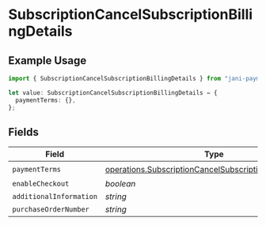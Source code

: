 # SubscriptionCancelSubscriptionBillingDetails

## Example Usage

```typescript
import { SubscriptionCancelSubscriptionBillingDetails } from "jani-payments/models/operations";

let value: SubscriptionCancelSubscriptionBillingDetails = {
  paymentTerms: {},
};
```

## Fields

| Field                                                                                                                          | Type                                                                                                                           | Required                                                                                                                       | Description                                                                                                                    |
| ------------------------------------------------------------------------------------------------------------------------------ | ------------------------------------------------------------------------------------------------------------------------------ | ------------------------------------------------------------------------------------------------------------------------------ | ------------------------------------------------------------------------------------------------------------------------------ |
| `paymentTerms`                                                                                                                 | [operations.SubscriptionCancelSubscriptionPaymentTerms](../../models/operations/subscriptioncancelsubscriptionpaymentterms.md) | :heavy_check_mark:                                                                                                             | N/A                                                                                                                            |
| `enableCheckout`                                                                                                               | *boolean*                                                                                                                      | :heavy_minus_sign:                                                                                                             | N/A                                                                                                                            |
| `additionalInformation`                                                                                                        | *string*                                                                                                                       | :heavy_minus_sign:                                                                                                             | N/A                                                                                                                            |
| `purchaseOrderNumber`                                                                                                          | *string*                                                                                                                       | :heavy_minus_sign:                                                                                                             | N/A                                                                                                                            |
